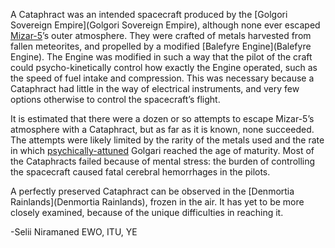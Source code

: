 A Cataphract was an intended spacecraft produced by the [Golgori Sovereign Empire](Golgori Sovereign Empire), although none ever escaped [Mizar-5](Mizar-5)’s outer atmosphere. They were crafted of metals harvested from fallen meteorites, and propelled by a modified [Balefyre Engine](Balefyre Engine). The Engine was modified in such a way that the pilot of the craft could psycho-kinetically control how exactly the Engine operated, such as the speed of fuel intake and compression. This was necessary because a Cataphract had little in the way of electrical instruments, and very few options otherwise to control the spacecraft’s flight.

It is estimated that there were a dozen or so attempts to escape Mizar-5’s atmosphere with a Cataphract, but as far as it is known, none succeeded. The attempts were likely limited by the rarity of the metals used and the rate in which [psychically-attuned](Psychic%20Attunement) Golgari reached the age of maturity. Most of the Cataphracts failed because of mental stress: the burden of controlling the spacecraft caused fatal cerebral hemorrhages in the pilots.

A perfectly preserved Cataphract can be observed in the [Denmortia Rainlands](Denmortia Rainlands), frozen in the air. It has yet to be more closely examined, because of the unique difficulties in reaching it.

-Selii Niramaned EWO, ITU, YE
